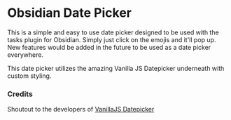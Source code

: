 # Obsidian Date Picker

This is a simple and easy to use date picker designed to be used with the tasks plugin for Obsidian.
Simply just click on the emojis and it'll pop up. New features would be added in the future to be used as a date picker everywhere.

This date picker utilizes the amazing Vanilla JS Datepicker underneath with custom styling.

### Credits

Shoutout to the developers of [VanillaJS Datepicker](https://github.com/mymth/vanillajs-datepicker)
